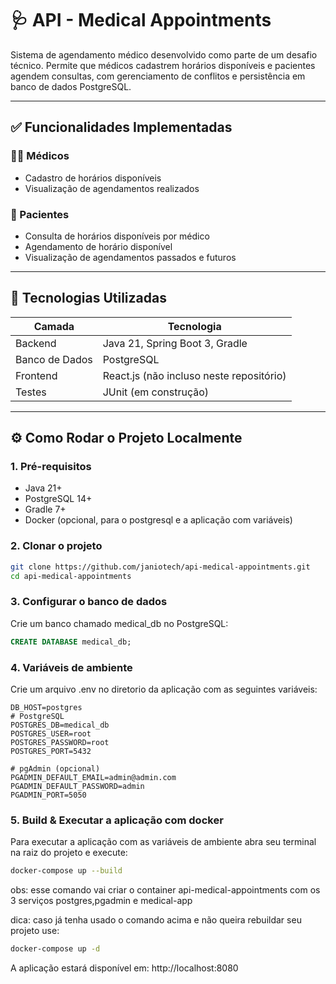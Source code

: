 # 🩺 API - Medical Appointments

Sistema de agendamento médico desenvolvido como parte de um desafio técnico. Permite que médicos cadastrem horários disponíveis e pacientes agendem consultas, com gerenciamento de conflitos e persistência em banco de dados PostgreSQL.

---


## ✅ Funcionalidades Implementadas

### 👨‍⚕️ Médicos
- Cadastro de horários disponíveis
- Visualização de agendamentos realizados


### 👤 Pacientes
- Consulta de horários disponíveis por médico
- Agendamento de horário disponível
- Visualização de agendamentos passados e futuros

---


## 🧠 Tecnologias Utilizadas

| Camada         | Tecnologia        |
|----------------|-------------------|
| Backend        | Java 21, Spring Boot 3, Gradle |
| Banco de Dados | PostgreSQL        |
| Frontend       | React.js (não incluso neste repositório) |
| Testes         | JUnit (em construção) |

---

## ⚙️ Como Rodar o Projeto Localmente

### 1. Pré-requisitos

- Java 21+
- PostgreSQL 14+
- Gradle 7+
- Docker (opcional, para o postgresql e a aplicação com variáveis)

### 2. Clonar o projeto

```bash
git clone https://github.com/janiotech/api-medical-appointments.git
cd api-medical-appointments
```

### 3. Configurar o banco de dados

Crie um banco chamado medical_db no PostgreSQL:
```sql
CREATE DATABASE medical_db;
```

### 4. Variáveis de ambiente

Crie um arquivo .env no diretorio da aplicação com as seguintes variáveis:
```env
DB_HOST=postgres
# PostgreSQL
POSTGRES_DB=medical_db
POSTGRES_USER=root
POSTGRES_PASSWORD=root
POSTGRES_PORT=5432

# pgAdmin (opcional)
PGADMIN_DEFAULT_EMAIL=admin@admin.com
PGADMIN_DEFAULT_PASSWORD=admin
PGADMIN_PORT=5050
```

### 5. Build & Executar a aplicação com docker

Para executar a aplicação com as variáveis de ambiente abra seu terminal na raiz do projeto e execute:
```bash
docker-compose up --build
```
obs: esse comando vai criar o container api-medical-appointments com os 3 serviços postgres,pgadmin e medical-app


dica: caso já tenha usado o comando acima e não queira rebuildar seu projeto use:
```bash
docker-compose up -d
```

A aplicação estará disponível em: http://localhost:8080



